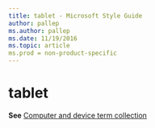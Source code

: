 ```yaml
---
title: tablet - Microsoft Style Guide
author: pallep
ms.author: pallep
ms.date: 11/19/2016
ms.topic: article
ms.prod = non-product-specific
---
```


# tablet

**See** [Computer and device term collection](/style-guide/a-z-word-list-term-collections/term-collections/computer-device-terms)
